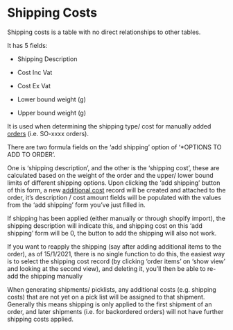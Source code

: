 # Shipping Costs

Shipping costs is a table with no direct relationships to other tables.

It has 5 fields:

- Shipping Description

- Cost Inc Vat

- Cost Ex Vat

- Lower bound weight (g)

- Upper bound weight (g)

It is used when determining the shipping type/ cost for manually added [orders](salesOrders.md) (i.e. SO-xxxx orders).

There are two formula fields on the ‘add shipping’ option of ‘\*OPTIONS TO ADD TO ORDER’.

One is ‘shipping description’, and the other is the ‘shipping cost’, these are calculated based on the weight of the order and the upper/ lower bound limits of different shipping options. Upon clicking the ‘add shipping’ button of this form, a new [additional cost](additionalCosts.md) record will be created and attached to the order, it’s description / cost amount fields will be populated with the values from the ‘add shipping’ form you’ve just filled in.

If shipping has been applied (either manually or through shopify import), the shipping description will indicate this, and shipping cost on this ‘add shipping’ form will be 0, the button to add the shipping will also not work.

If you want to reapply the shipping (say after adding additional items to the order), as of 15/1/2021, there is no single function to do this, the easiest way is to select the shipping cost record (by clicking ‘order items’ on ‘show view’ and looking at the second view), and deleting it, you’ll then be able to re-add the shipping manually

When generating shipments/ picklists, any additional costs (e.g. shipping costs) that are not yet on a pick list will be assigned to that shipment. Generally this means shipping is only applied to the first shipment of an order, and later shipments (i.e. for backordered orders) will not have further shipping costs applied.
